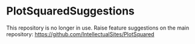# PlotSquaredSuggestions
This repository is no longer in use. Raise feature suggestions on the main repository:
https://github.com/IntellectualSites/PlotSquared
